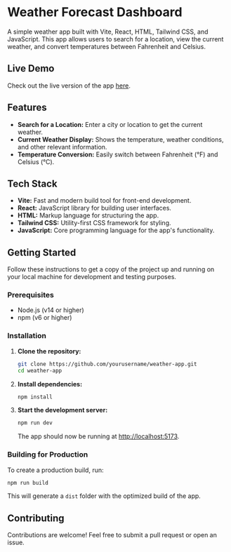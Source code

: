 # Weather Forecast Dashboard

A simple weather app built with Vite, React, HTML, Tailwind CSS, and JavaScript. This app allows users to search for a location, view the current weather, and convert temperatures between Fahrenheit and Celsius.

## Live Demo

Check out the live version of the app [here](#).

## Features

- **Search for a Location:** Enter a city or location to get the current weather.
- **Current Weather Display:** Shows the temperature, weather conditions, and other relevant information.
- **Temperature Conversion:** Easily switch between Fahrenheit (°F) and Celsius (°C).

## Tech Stack

- **Vite:** Fast and modern build tool for front-end development.
- **React:** JavaScript library for building user interfaces.
- **HTML:** Markup language for structuring the app.
- **Tailwind CSS:** Utility-first CSS framework for styling.
- **JavaScript:** Core programming language for the app's functionality.

## Getting Started

Follow these instructions to get a copy of the project up and running on your local machine for development and testing purposes.

### Prerequisites

- Node.js (v14 or higher)
- npm (v6 or higher)

### Installation

1. **Clone the repository:**

   ```bash
   git clone https://github.com/yourusername/weather-app.git
   cd weather-app
   ```

2. **Install dependencies:**

   ```bash
   npm install
   ```

3. **Start the development server:**

   ```bash
   npm run dev
   ```

   The app should now be running at [http://localhost:5173](http://localhost:5173).

### Building for Production

To create a production build, run:

```bash
npm run build
```

This will generate a `dist` folder with the optimized build of the app.

## Contributing

Contributions are welcome! Feel free to submit a pull request or open an issue.
